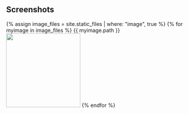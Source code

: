 ## Screenshots

{% assign image_files = site.static_files | where: "image", true %}
{% for myimage in image_files %}
   {{ myimage.path }}
   <img src="https://valllllll2000.github.io/test-pages/{{myimage.path}}" width="200"/>
{% endfor %}
